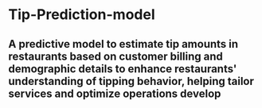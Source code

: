 # Tip-Prediction-model
## A predictive model to estimate tip amounts in restaurants based on customer billing and demographic details to enhance restaurants' understanding of tipping behavior, helping tailor services and optimize operations develop 
